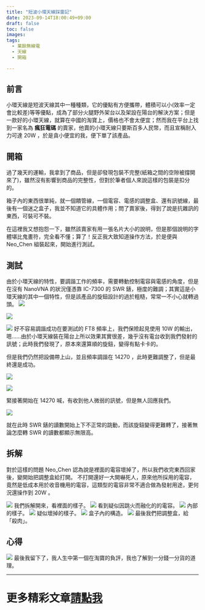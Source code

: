 ```yaml
---
title: "短波小環天線踩雷記"
date: 2023-09-14T18:00:49+09:00
draft: false
toc: false
images:
tags:
  - 業餘無線電
  - 天線
  - 開箱

---
```

## 前言
小環天線是短波天線其中一種種類，它的優點有方便攜帶，體積可以小(效率一定會比較差)等等優點，成為了部分火腿野外架台以及架設在陽台的解決方案；但是一款好的小環天線，就算在中國的淘寶上，價格也不會太便宜；然而我在平台上找到一家名為 **瘋狂電碼** 的賣家，他賣的小環天線只要斯百多人民幣，而且宣稱耐入力可達 20W ，於是貪小便宜的我，便下單了該產品。
## 開箱
過了幾天的運輸，我拿到了商品，但是卻發現包裝不完整(紙箱之間的空隙被撐開來了)，雖然沒有影響到商品的完整性，但對於筆者個人來說這樣的包裝是扣分的。

箱子內的東西很單純，就一個饋管線，一個電容、電感的調整盒、還有訊號線，最後有一個迷之盒子，我並不知道它的具體作用；問了賣家後，得到了說是抗雜訊的東西，可裝可不裝。

在這裡我又想抱怨一下，雖然該賣家有用一張名片大小的說明，但是那個說明的字體堪比鬼畫符，完全看不懂；算了！反正我大致知道操作方法，於是便與 Neo_Chen 組裝起來，開始進行測試。

## 測試
由於小環天線的特性，要調諧工作的頻率，需要轉動控制電容與電感的角度，但是在沒有 NanoVNA 的狀況僅憑靠 IC-7300 的 SWR 錶，極度的難調；其實這是小環天線的其中一個特性，但是該產品的旋鈕設計的過於粗糙，常常一不小心就轉過頭。
![](https://hackmd.io/_uploads/rywleBeka.jpg)

![](https://hackmd.io/_uploads/B1PexHlJa.jpg)

![](https://hackmd.io/_uploads/By34MrgJp.jpg)
好不容易調諧成功在要測試的 FT8 頻率上，我們保險起見使用 10W 的輸出，嗯......由於小環天線裝在陽台上所以效果其實很差，幾乎沒有電台收到我們發射的訊號；此時我們發現了，原本來還算順的旋鈕，變得有點卡卡的。

但是我們仍然把設備帶上山，並且頻率調諧在 14270 ，此時更難調整了，但是最終還是成功。

![](https://hackmd.io/_uploads/rkXd1rlJ6.jpg)

![](https://hackmd.io/_uploads/rkz_yrxyp.jpg)

緊接著開始在 14270 喊，有收到他人微弱的訊號，但是無人回應我們。

![](https://hackmd.io/_uploads/Hkm_JSxJT.jpg)

就在此時 SWR 錶的讀數開始上下不正常的跳動，而該旋鈕變得更難轉了，接著無論怎麼轉 SWR 的讀數都顯示無限高。

## 拆解
對於這樣的問題 Neo_Chen 認為說是裡面的電容壞掉了，所以我們收完東西回家後，變開始把調整盒給打開。
不打開還好一大開嚇死人，原來他所採用的電容，竟然是低成本用於收音機用的電容，這類型的電容非常不適合做為發射用途，更何況還操作到 20W 。

![](https://hackmd.io/_uploads/rkXdJre1a.jpg)
我們拆解開來，看裡面的樣子。
![](https://hackmd.io/_uploads/BJGOJBg1T.jpg)
看到疑似因跳火而融化的的電容。
![](https://hackmd.io/_uploads/r1Q_JSlk6.jpg)
內部的樣子。
![](https://hackmd.io/_uploads/SymdJSxJp.jpg)
疑似壞掉的樣子。
![](https://hackmd.io/_uploads/rJwxxHxkT.jpg)
盒子內的構造。
![](https://hackmd.io/_uploads/S1vexBg1p.jpg)
最後我們把調整盒，給「殺肉」。
## 心得

![](https://hackmd.io/_uploads/Skveerlyp.jpg)
最後我留下了，我人生中第一個在淘寶的負評，我也了解到一分錢一分貨的道理。
***
# 更多精彩文章[請點我](https://yakumo.tw/posts/2023/09/)